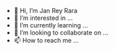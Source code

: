 - 👋 Hi, I’m Jan Rey Rara
- 👀 I’m interested in ...
- 🌱 I’m currently learning ...
- 💞️ I’m looking to collaborate on ...
- 📫 How to reach me ...

<!---
Najyer/Najyer is a ✨ special ✨ repository because its `README.md` (this file) appears on your GitHub profile.
You can click the Preview link to take a look at your changes.
--->
